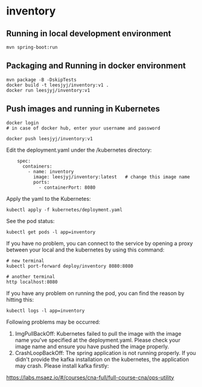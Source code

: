 # inventory

## Running in local development environment

```
mvn spring-boot:run
```

## Packaging and Running in docker environment

```
mvn package -B -DskipTests
docker build -t leesjyj/inventory:v1 .
docker run leesjyj/inventory:v1
```

## Push images and running in Kubernetes

```
docker login 
# in case of docker hub, enter your username and password

docker push leesjyj/inventory:v1
```

Edit the deployment.yaml under the /kubernetes directory:
```
    spec:
      containers:
        - name: inventory
          image: leesjyj/inventory:latest   # change this image name
          ports:
            - containerPort: 8080

```

Apply the yaml to the Kubernetes:
```
kubectl apply -f kubernetes/deployment.yaml
```

See the pod status:
```
kubectl get pods -l app=inventory
```

If you have no problem, you can connect to the service by opening a proxy between your local and the kubernetes by using this command:
```
# new terminal
kubectl port-forward deploy/inventory 8080:8080

# another terminal
http localhost:8080
```

If you have any problem on running the pod, you can find the reason by hitting this:
```
kubectl logs -l app=inventory
```

Following problems may be occurred:

1. ImgPullBackOff:  Kubernetes failed to pull the image with the image name you've specified at the deployment.yaml. Please check your image name and ensure you have pushed the image properly.
1. CrashLoopBackOff: The spring application is not running properly. If you didn't provide the kafka installation on the kubernetes, the application may crash. Please install kafka firstly:

https://labs.msaez.io/#/courses/cna-full/full-course-cna/ops-utility


